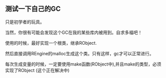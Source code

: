 ## 测试一下自己的GC

只是初学者的玩具。

当然，你很有可能会发现这个GC在我的某些库内被用到。自求多福吧！

使用的时候，最好实现一个根类，继承RObject.

然后直接调用REngine的malloc生成这个类。只有这样，gc才可以正常进行。

每次生成变量的时候，一定要使用make函数(RObject中),并且make的类型，必须实现了RObject (这个正在解决中)
